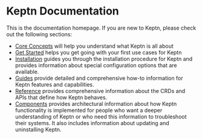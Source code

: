# Keptn Documentation

This is the documentation homepage.
If you are new to Keptn, please check out the following sections:

- [Core Concepts](./core-concepts/index.md) will help you understand what Keptn is all about
- [Get Started](./getting-started/index.md) helps you get going with your first use cases for Keptn
- [Installation](./installation/index.md) guides you through
the installation procedure for Keptn
and provides information about special configuration options
that are available.
- [Guides](../guides/index.md) provide detailed and comprehensive how-to information
for Keptn features and capabilities.
- [Reference](../reference/index.md) provides comprehensive information
about the CRDs and APIs that define how Keptn behaves.
- [Components](../components/index.md) provides architectural information
about how Keptn functionality is implemented
for people who want a deeper understanding of Keptn
or who need this information to troubleshoot their systems.
It also includes information about updating and uninstalling Keptn.
